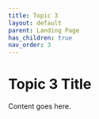 ```yaml
---
title: Topic 3
layout: default
parent: Landing Page
has_children: true
nav_order: 3
---
```


# Topic 3 Title

Content goes here.